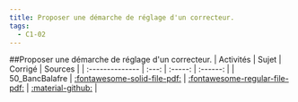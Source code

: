 ```yaml
---
title: Proposer une démarche de réglage d'un correcteur. 
tags:
  - C1-02
---
```

[comment]: <> (Généré automatiquement par make_all_activitess.py, creation_fichiers_activites)

##Proposer une démarche de réglage d'un correcteur. 
| Activités | Sujet | Corrigé | Sources  | 
| :-------------- | :---: | :-----: | :------: | 
| 50_BancBalafre | [:fontawesome-solid-file-pdf:](http://xpessoles-cpge.fr/pdf/C1_02_50_BancBalafre_Sujet.pdf) | [:fontawesome-regular-file-pdf:](http://xpessoles-cpge.fr/pdf/C1_02_50_BancBalafre_Corrige.pdf) | [:material-github:](https://github.com/xpessoles/ExercicesCompetences/tree/main/C1_ProposerDemarche/C1_02_ProposerDemarcheReglageCorrecteur/50_BancBalafre) |  

